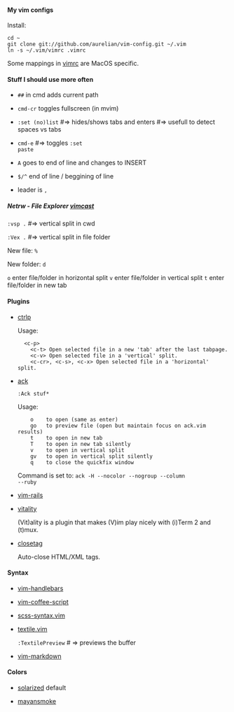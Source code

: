#### My vim configs

Install:

    cd ~
    git clone git://github.com/aurelian/vim-config.git ~/.vim
    ln -s ~/.vim/vimrc .vimrc

Some mappings in [vimrc](https://github.com/aurelian/vim-config/blob/master/vimrc) are MacOS specific.

#### Stuff I should use more often

* <code>##</code> in cmd adds current path

* <code>cmd-cr</code> toggles fullscreen (in mvim)

* <code>:set (no)list</code> #=> hides/shows tabs and enters #=> usefull to detect spaces vs tabs

* <code>cmd-e</code> #=> toggles <code>:set paste</code>

* <code>A</code> goes to end of line and changes to INSERT

* <code>$/^</code> end of line / beggining of line

* leader is <code>,</code>

##### Netrw - File Explorer [vimcast](http://vimcasts.org/e/15)

<code>:vsp .</code> #=> vertical split in cwd

<code>:Vex .</code> #=> vertical split in file folder

New file: <code>%</code>

New folder: <code>d</code>

<code>o</code> enter file/folder in horizontal split
<code>v</code> enter file/folder in vertical split
<code>t</code> enter file/folder in new tab

#### Plugins

* [ctrlp](https://github.com/kien/ctrlp.vim)

  Usage:

  ```
    <c-p>
      <c-t> Open selected file in a new 'tab' after the last tabpage.
      <c-v> Open selected file in a 'vertical' split.
      <c-cr>, <c-s>, <c-x> Open selected file in a 'horizontal' split.
  ```

* [ack](https://github.com/mileszs/ack.vim)

  <code>:Ack stuf*</code>

  Usage:

  ```
      o    to open (same as enter)
      go   to preview file (open but maintain focus on ack.vim results)
      t    to open in new tab
      T    to open in new tab silently
      v    to open in vertical split
      gv   to open in vertical split silently
      q    to close the quickfix window
  ```

  Command is set to: <code>ack -H --nocolor --nogroup --column --ruby</code>

* [vim-rails](https://github.com/tpope/vim-rails)

* [vitality](https://github.com/sjl/vitality.vim)

  (Vit)ality is a plugin that makes (V)im play nicely with (i)Term 2 and (t)mux.

* [closetag](https://github.com/docunext/closetag.vim)

  Auto-close HTML/XML tags.

#### Syntax

* [vim-handlebars](https://github.com/nono/vim-handlebars)

* [vim-coffee-script](https://github.com/kchmck/vim-coffee-script)

* [scss-syntax.vim](http://github.com/cakebaker/scss-syntax.vim)

* [textile.vim](https://github.com/timcharper/textile.vim)

  <code>:TextilePreview</code> # => previews the buffer

* [vim-markdown](https://github.com/tpope/vim-markdown)

#### Colors

* [solarized](http://github.com/altercation/vim-colors-solarized) default

* [mayansmoke](https://github.com/vim-scripts/mayansmoke)

